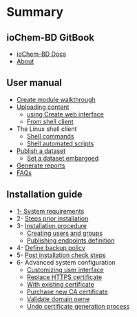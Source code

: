 # Summary

## ioChem-BD GitBook

* [ ioChem-BD Docs](/README.md)
* [About](platform-introduction.md)

## User manual

* [Create module walkthrough](usage/create-module-walktrough.md)
* [Uploading content](usage/uploading-content-to-create.md)
  * [using Create web interface](usage/uploading-content-to-create/using-web-interface.md)
  * [From shell client](usage/uploading-content-to-create/using-shell-client.md)
* The Linux shell client
  * [Shell commands](usage/uploading-content-to-create/shell-commands.md)
  * [Shell automated scripts](usage/uploading-content-to-create/using-shell-client/shell-automated-scripts.md)
* [Publish a dataset](usage/publishing-calculations.md)
  * [Set a dataset embargoed](usage/publishing-calculations/embargo.md)
* [Generate reports](usage/generating-reports.md)
* [FAQs](https://faq.iochem-bd.org)

## Installation guide

* [1- System requirements](system-requirements.md)
* 2- [Steps prior installation](installation/required_steps.md)
* 3- [Installation procedure](installation/installation.md)
  * [Creating users and groups](installation/user-and-group-generation.md)
  * [Publishing endpoints definition](installation/publishing-endpoints-definition.md)
* 4- [Define backup policy](backup-policy.md)
* 5- [Post installation check steps](installation/post-installation-check-steps.md)
* 6- Advanced system configuration
  * [Customizing user interface](advanced-system-configuration/customizing-system-interface.md)
  * [Replace HTTPS certificate](other-operations/replace-https-certificate.md)
  * [With existing certificate](other-operations/replace-https-certificate/with-existing-certificate.md)
  * [Purchase new CA certificate](other-operations/replace-https-certificate/purchase-new-ca-certificate.md)
  * [Validate domain owne](other-operations/validate-domain-owner.md)
  * [Undo certificate generation process](other-operations/replace-https-certificate/undo-certificate-generation-process.md)




